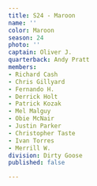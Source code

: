 ```yaml
---
title: S24 - Maroon
name: ''
color: Maroon
season: 24
photo: ''
captain: Oliver J.
quarterback: Andy Pratt
members:
- Richard Cash
- Chris Gillyard
- Fernando H.
- Derrick Holt
- Patrick Kozak
- Mel Malguy
- Obie McNair
- Justin Parker
- Christopher Taste
- Ivan Torres
- Merrill W.
division: Dirty Goose
published: false

---
```

